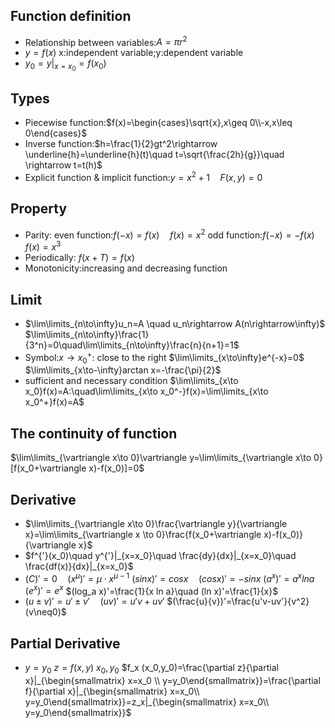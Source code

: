 ## Function definition
- Relationship between variables:$A=\pi r^2$
- $y=f(x)$ x:independent variable;y:dependent variable
- $y_0=y|_{x=x_0}=f(x_0)$
## Types
- Piecewise function:$f(x)=\begin{cases}\sqrt{x},x\geq 0\\-x,x\leq 0\end{cases}$
- Inverse function:$h=\frac{1}{2}gt^2\rightarrow \underline{h}=\underline{h}(t)\quad t=\sqrt{\frac{2h}{g}}\quad \rightarrow t=t(h)$
- Explicit function & implicit function:$y=x^2+1\quad F(x,y)=0$
## Property
- Parity:
  even function:$f(-x)=f(x) \quad f(x)=x^2$
  odd function:$f(-x)=-f(x) \quad f(x)=x^3$
- Periodically:
  $f(x+T)=f(x)$
- Monotonicity:increasing and decreasing function
## Limit
- $\lim\limits_{n\to\infty}u_n=A \quad u_n\rightarrow A(n\rightarrow\infty)$
  $\lim\limits_{n\to\infty}\frac{1}{3^n}=0\quad\lim\limits_{n\to\infty}\frac{n}{n+1}=1$
- Symbol:$x\rightarrow x_0^+$: close to the right
  $\lim\limits_{x\to\infty}e^{-x}=0$
  $\lim\limits_{x\to-\infty}arctan x=-\frac{\pi}{2}$
- sufficient and necessary condition
  $\lim\limits_{x\to x_0}f(x)=A:\quad\lim\limits_{x\to x_0^-}f(x)=\lim\limits_{x\to x_0^+}f(x)=A$
## The continuity of function
  $\lim\limits_{\vartriangle x\to 0}\vartriangle y=\lim\limits_{\vartriangle x\to 0}[f(x_0+\vartriangle x)-f(x_0)]=0$
## Derivative
- $\lim\limits_{\vartriangle x\to 0}\frac{\vartriangle y}{\vartriangle x}=\lim\limits_{\vartriangle x \to 0}\frac{f(x_0+\vartriangle x)-f(x_0)}{\vartriangle x}$
- $f^{'}(x_0)\quad y^{'}|_{x=x_0}\quad \frac{dy}{dx}|_{x=x_0}\quad \frac{df(x)}{dx}|_{x=x_0}$
- $(C)'=0\quad (x^\mu)'=\mu\cdot x^{\mu-1}$
  $(sin x)'=cos x\quad (cos x)'=-sin x$
  $(a^x)'=a^x ln a\quad (e^x)'=e^x$
  $(log_a x)'=\frac{1}{x ln a}\quad (ln x)'=\frac{1}{x}$
- $(u\pm v)'=u'\pm v'\quad (uv)'=u'v+uv'$
  $(\frac{u}{v})'=\frac{u'v-uv'}{v^2}(v\neq0)$
## Partial Derivative
- $y=y_0$
  $z=f(x,y)$
  $x_0,y_0$
  $f_x (x_0,y_0)=\frac{\partial z}{\partial x}|_{\begin{smallmatrix} x=x_0 \\ y=y_0\end{smallmatrix}}=\frac{\partial f}{\partial x}|_{\begin{smallmatrix} x=x_0\\ y=y_0\end{smallmatrix}}=z_x|_{\begin{smallmatrix} x=x_0\\ y=y_0\end{smallmatrix}}$